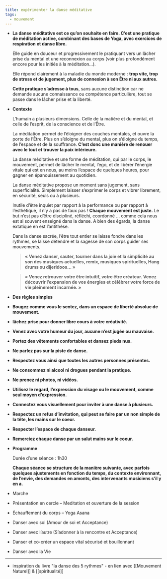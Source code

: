 ```yaml
---
title: expérimenter la danse méditative
tags:
  - mouvement
---
```

- **La danse méditative est ce qu’on souhaite en faire. C’est une pratique de méditation active, combinant des bases de Yoga, avec exercices de respiration et danse libre.**
    
      
    Elle guide en douceur et progressivement le pratiquant vers un lâcher prise du mental et une reconnexion au corps (voir plus profondément encore pour les initiés à la méditation…).  
      
    Elle répond clairement à la maladie du monde moderne : **trop vite, trop de stress et de jugement, plus de connexion à son Être ni aux autres.**  
      
    **Cette pratique s’adresse à tous**, sans aucune distinction car ne demande aucune connaissance ou compétence particulière, tout se passe dans le lâcher prise et la liberté.  
    
- **Contexte**
    
      
    L’humain a plusieurs dimensions. Celle de la matière et du mental, et celle de l’esprit, de la conscience et de l’Être.  
      
    La méditation permet de l’éloigner des couches mentales, et ouvre la porte de l’Être. Plus on s’éloigne du mental, plus on s’éloigne du temps, de l’espace et de la souffrance. **C’est donc une manière de renouer avec le tout et trouver la paix intérieure.**  
      
    La danse méditative et une forme de méditation, qui par le corps, le mouvement, permet de lâcher le mental, l’ego, et de libérer l’énergie vitale qui est en nous, au moins l’espace de quelques heures, pour gagner en épanouissement au quotidien.  
      
    La danse méditative propose un moment sans jugement, sans superficialité. Simplement laisser s’exprimer le corps et vibrer librement, en sécurité, seuls ou à plusieurs.  
      
    Inutile d’être inquiet par rapport à la performance ou par rapport à l’esthétique, il n’y a pas de faux pas ! **Chaque mouvement est juste.** Le but n’est pas d’être discipliné, réfléchi, coordonné … comme cela nous est si souvent enseigné dans la danse. A bien des égards, la danse extatique en est l’antithèse.  
      
    Dans la danse sacrée, l’être tout entier se laisse fondre dans les rythmes, se laisse détendre et la sagesse de son corps guider ses mouvements.  
      
    > **« Venez danser, sauter, tourner dans la joie et la simplicité au son des musiques actuelles, remix, musiques spirituelles, Hang drums ou dijeridoos… »**  
      
    > **« Venez retrouver votre être intuitif, votre être créateur. Venez découvrir l’expansion de vos énergies et célébrer votre force de vie pleinement incarnée. »**  


- **Des règles simples**
- **Bougez comme vous le sentez, dans un espace de liberté absolue de mouvement.**
- **lâchez prise pour donner libre cours à votre créativité.**
- **Venez avec votre humeur du jour, aucune n’est jugée ou mauvaise.**
- **Portez des vêtements confortables et dansez pieds nus.**
- **Ne parlez pas sur la piste de danse.**
- **Respectez vous ainsi que toutes les autres personnes présentes.**
- **Ne consommez ni alcool ni drogues pendant la pratique.**
- **Ne prenez ni photos, ni vidéos.**
- **Utilisez le regard, l’expression du visage ou le mouvement, comme seul moyen d’expression.**
- **Connectez vous visuellement pour inviter à une danse à plusieurs.**
- **Respectez un refus d’invitation, qui peut se faire par un non simple de la tête, les mains sur le coeur.**
- **Respecter l’espace de chaque danseur.**
- **Remerciez chaque danse par un salut mains sur le coeur.**
- **Programme**
    
      
    Durée d’une séance : 1h30  
      
    **Chaque séance se structure de la manière suivante, avec parfois quelques ajustements en fonction du temps, du contexte environnant, de l’envie, des demandes en amonts, des intervenants musiciens s’il y en a.**  
    

- Marche
- Présentation en cercle – Meditation et ouverture de la session
- Échauffement du corps – Yoga Asana
- Danser avec soi (Amour de soi et Acceptance)
- Danser avec l’autre (S’adonner à la rencontre et Acceptance)
- Danser et co-créer un espace vital sécurisé et bouillonnant
- Danser avec la Vie

- ---
    
- inspiration du livre "la danse des 5 rythmes" - en lien avec [[Mouvement Naturel]] & [[spiritualité]]